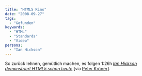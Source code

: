 ```yaml
---
title: "HTML5 Kino"
date: "2008-09-27"
tags:
  - "Gefunden"
keywords:
  - "HTML"
  - "Standards"
  - "Video"
persons:
  - "Ian Hickson"
---
```


So zurück lehnen, gemütlich machen, es folgen 1:26h [_Ian Hickson demonstriert HTML5 schon heute_](https://www.youtube.com/watch?v=xIxDJof7xxQ) \[via [Peter Kröner](http://www.peterkroener.de/html5-im-beinahe-praktischen-einsatz/)\].
